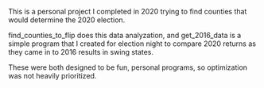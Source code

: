 This is a personal project I completed in 2020 trying to find counties that would determine the 2020 election.

find_counties_to_flip does this data analyzation, and get_2016_data is a simple program that I created for election night to compare 2020 returns as they came in to 2016 results in swing states. 

These were both designed to be fun, personal programs, so optimization was not heavily prioritized. 
